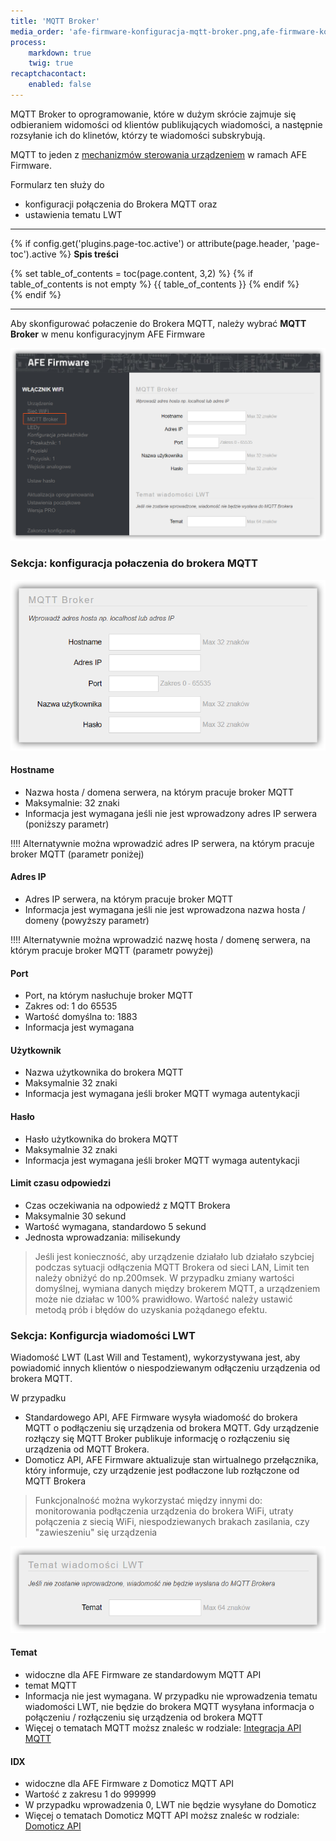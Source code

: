```yaml
---
title: 'MQTT Broker'
media_order: 'afe-firmware-konfiguracja-mqtt-broker.png,afe-firmware-konfiguracja-mqtt-broker-formularz.png,afe-firmware-konfiguracja-mqtt-broker-lwt.png'
process:
    markdown: true
    twig: true
recaptchacontact:
    enabled: false
---
```


MQTT Broker to oprogramowanie, które w dużym skrócie zajmuje się odbieraniem widomości od klientów publikujących wiadomości, a następnie rozsyłanie ich do klinetów, którzy te wiadomości subskrybują. 

MQTT to jeden z [mechanizmów sterowania urządzeniem](/integracja-api) w ramach AFE Firmware.

Formularz ten służy do
* konfiguracji połączenia do Brokera MQTT oraz 
* ustawienia tematu LWT

---

{% if config.get('plugins.page-toc.active') or attribute(page.header, 'page-toc').active %}
**Spis treści**
<div class="page-toc">
    {% set table_of_contents = toc(page.content, 3,2) %}
    {% if table_of_contents is not empty %}
    {{ table_of_contents }}
    {% endif %}
</div>
{% endif %}

---

Aby skonfigurować połaczenie do Brokera MQTT, należy wybrać **MQTT Broker** w menu konfiguracyjnym AFE Firmware

![](afe-firmware-konfiguracja-mqtt-broker.png)

### Sekcja: konfiguracja połaczenia do brokera MQTT

![](afe-firmware-konfiguracja-mqtt-broker-formularz.png)

#### Hostname
* Nazwa hosta / domena serwera, na którym pracuje broker MQTT
* Maksymalnie: 32 znaki
* Informacja jest wymagana jeśli nie jest wprowadzony adres IP serwera (poniższy parametr)

!!!! Alternatywnie można wprowadzić adres IP serwera, na którym pracuje broker MQTT (parametr poniżej)

#### Adres IP
* Adres IP serwera, na którym pracuje broker MQTT
* Informacja jest wymagana jeśli nie jest wprowadzona nazwa hosta / domeny (powyższy parametr)

!!!! Alternatywnie można wprowadzić nazwę hosta / domenę serwera, na którym pracuje broker MQTT (parametr powyżej)

#### Port
* Port, na którym nasłuchuje broker MQTT
* Zakres od: 1 do 65535
* Wartość domyślna to: 1883
* Informacja jest wymagana

#### Użytkownik
* Nazwa użytkownika do brokera MQTT
* Maksymalnie 32 znaki
* Informacja jest wymagana jeśli broker MQTT wymaga autentykacji

#### Hasło
* Hasło użytkownika do brokera MQTT
* Maksymalnie 32 znaki
* Informacja jest wymagana jeśli broker MQTT wymaga autentykacji

#### Limit czasu odpowiedzi
* Czas oczekiwania na odpowiedź z MQTT Brokera
* Maksymalnie 30 sekund
* Wartość wymagana, standardowo 5 sekund
* Jednosta wprowadzania: milisekundy

> Jeśli jest konieczność, aby urządzenie działało lub działało szybciej podczas sytuacji odłączenia MQTT Brokera od sieci LAN, Limit ten należy obniżyć do np.200msek. W przypadku zmiany wartości domyślnej, wymiana danych między brokerem MQTT, a urządzeniem może nie działac w 100% prawidłowo. Wartość należy ustawić metodą prób i błędów do uzyskania pożądanego efektu.

### Sekcja: Konfigurcja wiadomości LWT

Wiadomość LWT (Last Will and Testament), wykorzystywana jest, aby powiadomić innych klientów o niespodziewanym odłączeniu urządzenia od brokera MQTT. 

W przypadku 
* Standardowego API, AFE Firmware wysyła wiadomość do brokera MQTT o podłączeniu się urządzenia od brokera MQTT. Gdy urządzenie rozłączy się MQTT Broker publikuje informację o rozłączeniu się urządzenia od MQTT Brokera.
* Domoticz API, AFE Firmware aktualizuje stan wirtualnego przełącznika, który informuje, czy urządzenie jest podłaczone lub rozłączone od MQTT Brokera

> Funkcjonalność można wykorzystać między innymi do: monitorowania podłączenia urządzenia do brokera WiFi,  utraty połączenia z siecią WiFi, niespodziewanych brakach zasilania, czy "zawieszeniu" się urządzenia

![](afe-firmware-konfiguracja-mqtt-broker-lwt.png)

#### Temat 

* widoczne dla AFE Firmware ze standardowym MQTT API
* temat MQTT
* Informacja nie jest wymagana. W przypadku nie wprowadzenia tematu wiadomości LWT, nie będzie do brokera MQTT wysyłana informacja o połączeniu / rozłączeniu się urządzenia od brokera MQTT
* Więcej o tematach MQTT moższ znaleśc w rodziale: [Integracja API MQTT](/integracja-api/mqtt)

#### IDX 

* widoczne dla AFE Firmware z Domoticz MQTT API
* Wartość z zakresu 1 do 999999
* W przypadku wprowadzenia 0, LWT nie będzie wysyłane do Domoticz
* Więcej o tematach Domoticz MQTT API moższ znaleśc w rodziale: [Domoticz API](/integracja-api/domoticz-api)